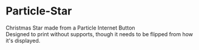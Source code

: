 # Particle-Star
Christmas Star made from a Particle Internet Button  
Designed to print without supports, though it needs to be flipped from how it's displayed.
